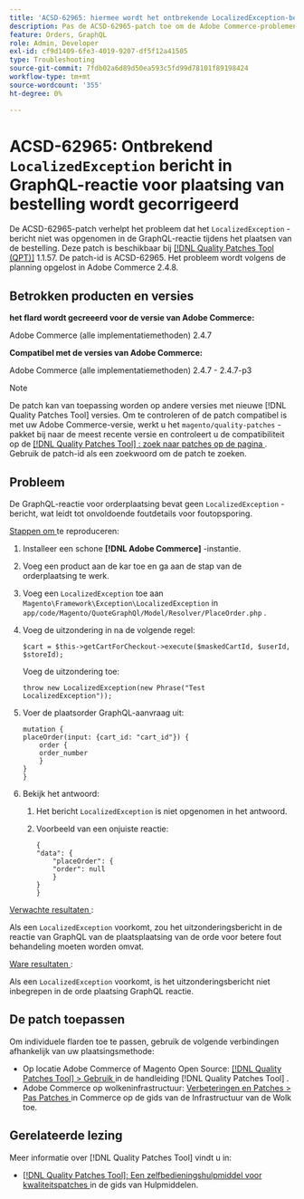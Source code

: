 ```yaml
---
title: 'ACSD-62965: hiermee wordt het ontbrekende LocalizedException-bericht in de GraphQL-reactie voor de plaatsing van bestellingen gecorrigeerd'
description: Pas de ACSD-62965-patch toe om de Adobe Commerce-problemen op te lossen waarbij het "LocalizedException"-bericht niet was opgenomen in de GraphQL-reactie tijdens de plaatsing van de bestelling.
feature: Orders, GraphQL
role: Admin, Developer
exl-id: cf9d1409-6fe3-4019-9207-df5f12a41505
type: Troubleshooting
source-git-commit: 7fdb02a6d89d50ea593c5fd99d78101f89198424
workflow-type: tm+mt
source-wordcount: '355'
ht-degree: 0%

---
```


# ACSD-62965: Ontbrekend `LocalizedException` bericht in GraphQL-reactie voor plaatsing van bestelling wordt gecorrigeerd

De ACSD-62965-patch verhelpt het probleem dat het `LocalizedException` -bericht niet was opgenomen in de GraphQL-reactie tijdens het plaatsen van de bestelling. Deze patch is beschikbaar bij [[!DNL Quality Patches Tool (QPT)]](/help/tools/quality-patches-tool/quality-patches-tool-to-self-serve-quality-patches.md) 1.1.57. De patch-id is ACSD-62965. Het probleem wordt volgens de planning opgelost in Adobe Commerce 2.4.8.

## Betrokken producten en versies

**het flard wordt gecreeerd voor de versie van Adobe Commerce:**

Adobe Commerce (alle implementatiemethoden) 2.4.7

**Compatibel met de versies van Adobe Commerce:**

Adobe Commerce (alle implementatiemethoden) 2.4.7 - 2.4.7-p3

>[!NOTE]
>
>De patch kan van toepassing worden op andere versies met nieuwe [!DNL Quality Patches Tool] versies. Om te controleren of de patch compatibel is met uw Adobe Commerce-versie, werkt u het `magento/quality-patches` -pakket bij naar de meest recente versie en controleert u de compatibiliteit op de [[!DNL Quality Patches Tool] : zoek naar patches op de pagina ](https://experienceleague.adobe.com/tools/commerce-quality-patches/index.html?lang=nl-NL) . Gebruik de patch-id als een zoekwoord om de patch te zoeken.

## Probleem

De GraphQL-reactie voor orderplaatsing bevat geen `LocalizedException` -bericht, wat leidt tot onvoldoende foutdetails voor foutopsporing.

<u> Stappen om </u> te reproduceren:

1. Installeer een schone **[!DNL Adobe Commerce]** -instantie.
1. Voeg een product aan de kar toe en ga aan de stap van de orderplaatsing te werk.
1. Voeg een `LocalizedException` toe aan `Magento\Framework\Exception\LocalizedException` in `app/code/Magento/QuoteGraphQl/Model/Resolver/PlaceOrder.php` .
1. Voeg de uitzondering in na de volgende regel:

   ```
   $cart = $this->getCartForCheckout->execute($maskedCartId, $userId, $storeId);
   ```

   Voeg de uitzondering toe:

   ```
   throw new LocalizedException(new Phrase("Test LocalizedException"));
   ```

1. Voer de plaatsorder GraphQL-aanvraag uit:

   ```
   mutation {
   placeOrder(input: {cart_id: "cart_id"}) {
       order {
       order_number
       }
   }
   }
   ```

1. Bekijk het antwoord:
   1. Het bericht `LocalizedException` is niet opgenomen in het antwoord.
   1. Voorbeeld van een onjuiste reactie:

      ```
      {
      "data": {
          "placeOrder": {
          "order": null
          }
      }
      }
      ```

<u> Verwachte resultaten </u>:

Als een `LocalizedException` voorkomt, zou het uitzonderingsbericht in de reactie van GraphQL van de plaatsplaatsing van de orde voor betere fout behandeling moeten worden omvat.

<u> Ware resultaten </u>:

Als een `LocalizedException` voorkomt, is het uitzonderingsbericht niet inbegrepen in de orde plaatsing GraphQL reactie.

## De patch toepassen

Om individuele flarden toe te passen, gebruik de volgende verbindingen afhankelijk van uw plaatsingsmethode:

* Op locatie Adobe Commerce of Magento Open Source: [[!DNL Quality Patches Tool] > Gebruik ](/help/tools/quality-patches-tool/usage.md) in de handleiding [!DNL Quality Patches Tool] .
* Adobe Commerce op wolkeninfrastructuur: [ Verbeteringen en Patches > Pas Patches ](https://experienceleague.adobe.com/docs/commerce-cloud-service/user-guide/develop/upgrade/apply-patches.html?lang=nl-NL) in Commerce op de gids van de Infrastructuur van de Wolk toe.

## Gerelateerde lezing

Meer informatie over [!DNL Quality Patches Tool] vindt u in:

* [[!DNL Quality Patches Tool]: Een zelfbedieningshulpmiddel voor kwaliteitspatches ](/help/tools/quality-patches-tool/quality-patches-tool-to-self-serve-quality-patches.md) in de gids van Hulpmiddelen.
